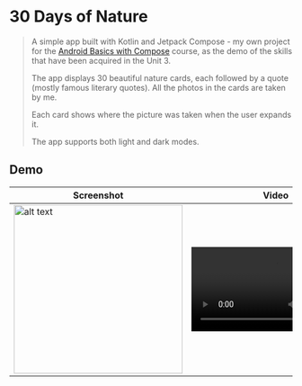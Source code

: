 # 30 Days of Nature
> A simple app built with Kotlin and Jetpack Compose - my own project for the [Android Basics with Compose](https://developer.android.com/courses/android-basics-compose/unit-3) course,
> as the demo of the skills that have been acquired in the Unit 3.
>
> The app displays 30 beautiful nature cards, each followed by a quote (mostly famous literary quotes). All the photos in the cards are taken by me.
>
> Each card shows where the picture was taken when the user expands it.
>
> The app supports both light and dark modes.

## Demo
| Screenshot  | Video |
| ------------- | ------------- |
| <img src="https://github.com/alinachroma/30DaysOfNature/assets/40247900/611616c4-9dbc-420d-9c05-2b989a8f74f4" alt="alt text" width="300"> | <video src="https://github.com/alinachroma/30DaysOfNature/assets/40247900/041f7ec3-a794-449f-98e2-258bf0979925.mp4">| 



     
